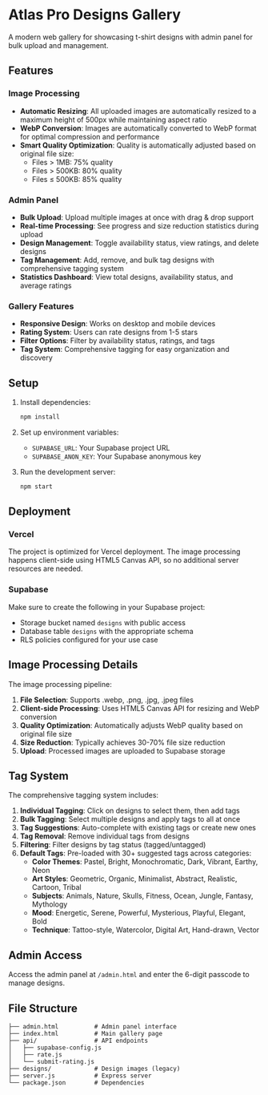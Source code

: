 # Atlas Pro Designs Gallery

A modern web gallery for showcasing t-shirt designs with admin panel for bulk upload and management.

## Features

### Image Processing
- **Automatic Resizing**: All uploaded images are automatically resized to a maximum height of 500px while maintaining aspect ratio
- **WebP Conversion**: Images are automatically converted to WebP format for optimal compression and performance
- **Smart Quality Optimization**: Quality is automatically adjusted based on original file size:
  - Files > 1MB: 75% quality
  - Files > 500KB: 80% quality
  - Files ≤ 500KB: 85% quality

### Admin Panel
- **Bulk Upload**: Upload multiple images at once with drag & drop support
- **Real-time Processing**: See progress and size reduction statistics during upload
- **Design Management**: Toggle availability status, view ratings, and delete designs
- **Tag Management**: Add, remove, and bulk tag designs with comprehensive tagging system
- **Statistics Dashboard**: View total designs, availability status, and average ratings

### Gallery Features
- **Responsive Design**: Works on desktop and mobile devices
- **Rating System**: Users can rate designs from 1-5 stars
- **Filter Options**: Filter by availability status, ratings, and tags
- **Tag System**: Comprehensive tagging for easy organization and discovery

## Setup

1. Install dependencies:
   ```bash
   npm install
   ```

2. Set up environment variables:
   - `SUPABASE_URL`: Your Supabase project URL
   - `SUPABASE_ANON_KEY`: Your Supabase anonymous key

3. Run the development server:
   ```bash
   npm start
   ```

## Deployment

### Vercel
The project is optimized for Vercel deployment. The image processing happens client-side using HTML5 Canvas API, so no additional server resources are needed.

### Supabase
Make sure to create the following in your Supabase project:
- Storage bucket named `designs` with public access
- Database table `designs` with the appropriate schema
- RLS policies configured for your use case

## Image Processing Details

The image processing pipeline:
1. **File Selection**: Supports .webp, .png, .jpg, .jpeg files
2. **Client-side Processing**: Uses HTML5 Canvas API for resizing and WebP conversion
3. **Quality Optimization**: Automatically adjusts WebP quality based on original file size
4. **Size Reduction**: Typically achieves 30-70% file size reduction
5. **Upload**: Processed images are uploaded to Supabase storage

## Tag System

The comprehensive tagging system includes:
1. **Individual Tagging**: Click on designs to select them, then add tags
2. **Bulk Tagging**: Select multiple designs and apply tags to all at once
3. **Tag Suggestions**: Auto-complete with existing tags or create new ones
4. **Tag Removal**: Remove individual tags from designs
5. **Filtering**: Filter designs by tag status (tagged/untagged)
6. **Default Tags**: Pre-loaded with 30+ suggested tags across categories:
   - **Color Themes**: Pastel, Bright, Monochromatic, Dark, Vibrant, Earthy, Neon
   - **Art Styles**: Geometric, Organic, Minimalist, Abstract, Realistic, Cartoon, Tribal
   - **Subjects**: Animals, Nature, Skulls, Fitness, Ocean, Jungle, Fantasy, Mythology
   - **Mood**: Energetic, Serene, Powerful, Mysterious, Playful, Elegant, Bold
   - **Technique**: Tattoo-style, Watercolor, Digital Art, Hand-drawn, Vector

## Admin Access

Access the admin panel at `/admin.html` and enter the 6-digit passcode to manage designs.

## File Structure

```
├── admin.html          # Admin panel interface
├── index.html          # Main gallery page
├── api/                # API endpoints
│   ├── supabase-config.js
│   ├── rate.js
│   └── submit-rating.js
├── designs/            # Design images (legacy)
├── server.js           # Express server
└── package.json        # Dependencies
``` 